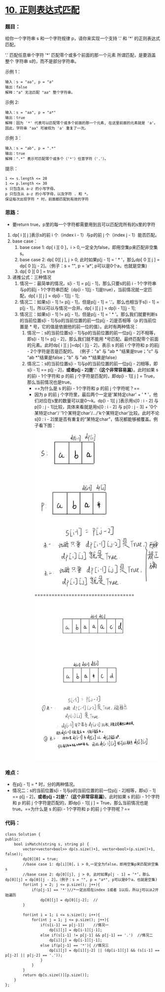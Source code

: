 # [10. 正则表达式匹配](https://leetcode.cn/problems/regular-expression-matching/)
### 题目：
给你一个字符串 s 和一个字符规律 p，请你来实现一个支持 '.' 和 '*' 的正则表达式匹配。

'.' 匹配任意单个字符
'*' 匹配零个或多个前面的那一个元素
所谓匹配，是要涵盖 整个 字符串 s的，而不是部分字符串。

 
示例 1：
```
输入：s = "aa", p = "a"
输出：false
解释："a" 无法匹配 "aa" 整个字符串。
```
示例 2:
```
输入：s = "aa", p = "a*"
输出：true
解释：因为 '*' 代表可以匹配零个或多个前面的那一个元素, 在这里前面的元素就是 'a'。因此，字符串 "aa" 可被视为 'a' 重复了一次。
```
示例 3：
```
输入：s = "ab", p = ".*"
输出：true
解释：".*" 表示可匹配零个或多个（'*'）任意字符（'.'）。
```

提示：
```
1 <= s.length <= 20
1 <= p.length <= 30
s 只包含从 a-z 的小写字母。
p 只包含从 a-z 的小写字母，以及字符 . 和 *。
保证每次出现字符 * 时，前面都匹配到有效的字符
```
### 思路：
- 要return true，p里的每一个字符都需要用到且可以匹配完所有的s里的字符
1. dp[ i ][ j ]表示s的前 i 个（index i - 1）与p的前 j 个（index j - 1）能否匹配。
2. base case：
   1. base case 1: dp[ i ][ 0 ]，i > 0,一定全为false，即用空集p来匹配非空集s。
   2. base case 2: dp[ 0][ j ], j > 0, 此时如果p[j - 1] = ' * '，那么dp[ 0 ][ j ] = dp[ 0 ][j - 2]。（例子：s = "", p = ‘a*’, p可以是0个a，也就是空集) 
   3. dp[ 0 ][ 0 ] = true
3. 递推公式：三种情况
   1. 情况一：最简单的情况，s[i - 1] = p[j - 1]，那么只要s的前 i - 1个字符串与p的前j - 1个字符串匹配（dp[i - 1][j - 1]是true），当前情况就一定匹配，dp[ i ][ j ] = dp[i - 1][j - 1];
   2. 情况二：如果s[i - 1] != p[j - 1]，但是p[j - 1] = '.'。那么也相当于s[i - 1] = p[j - 1]，所以可以与情况一合并。dp[ i ][ j ] = dp[i - 1][j - 1];
   3. 情况三：如果s[i - 1] != p[j - 1]，但是p[j - 1] = ' * '。那么我们就要判断s的当前位置s[i - 1]与p的当前位置的前一位p[j - 2]是否相等（p 的当前位置是 * 号，它的值是依据他的前一位的值）。此时有两种情况：
      1. 情况一：s的当前位置s[i - 1]与p的当前位置的前一位p[j - 2]不相等，即s[i - 1] != p[j - 2]，那么我们就不能用 *号匹配。最终匹配零个前面的元素。此时dp[ i ][ j ]=dp[ i ][j - 2]，表示 s 的前 i 个字符和 p 的前j - 2个字符是否是匹配的。 （例子："a" 与 "ab * "结果是true；"c" 与 "ab *"结果是false；"b" 与 "ab *"结果是false）
      2. 情况二：s的当前位置s[i - 1]与p的当前位置的前一位p[j - 2]相等，即s[i - 1] == p[j - 2]，**或者p[j - 2]是'.'（这个非常容易漏）**。此时如果 s 的前i - 1个字符和 p 的前 j 个字符是匹配的，即dp[i - 1][ j ] = True，那么当前情况也是true。
         - ==为什么是 s 的前i - 1个字符和 p 的前 j 个字符呢？==
         - 因为 p 的前 j 个字符里，最后两个一定是'某特定char' + ' * '，他们对应在s里的数量可以是0～k。dp[i - 1][ j ]表示用s[0 : i - 2] 与 p[0 : j - 1]比较，具体来看就是用s[0 : i - 2] 与 p[0 : j - 3] + '0个某特定char'/ '1个某特定char'/.../'k个某特定char'比较。此时不论s[0 : i - 2]里是否有重复的“某特定char”，情况都能够被覆盖。例子看下图：
        ![图片](./image/lc10.正则表达式匹配-1.jpg)
        ===================================
        ![图片](./image/lc10.正则表达式匹配-2.jpg)

### 难点：
- 在p[j - 1] = * 时，分的两种情况。
- 情况二：s的当前位置s[i - 1]与p的当前位置的前一位p[j - 2]相等，即s[i - 1] == p[j - 2]，**或者p[j - 2]是'.'（这个非常容易漏）**。此时如果 s 的前i - 1个字符和 p 的前 j 个字符是匹配的，即dp[i - 1][ j ] = True，那么当前情况也是true。==为什么是 s 的前i - 1个字符和 p 的前 j 个字符呢？==

### 代码：  
```
class Solution {
public:
    bool isMatch(string s, string p) {
        vector<vector<bool>> dp(s.size()+1, vector<bool>(p.size()+1, false));
        dp[0][0] = true;
        //base case 1: dp[i][0]，i > 0,一定全为false，即用空集p来匹配非空集s
        //base case 2: dp[0][j], j > 0, 此时如果p[j - 1] = ‘*’，那么dp[0][j] = dp[0][j - 2]。（例子：s = "", p = "a*", p可以是0个a，也就是空集) 
        for(int j = 2; j <= p.size(); j++){
            if(p[j-1] == '*')//*一定出现在index 1或者 1以后，所以j可以从2开始遍历
                dp[0][j] = dp[0][j-2];  // 
        }

        for(int i = 1; i <= s.size(); i++){
            for(int j = 1; j <= p.size(); j++){
                if(s[i-1] == p[j-1])    //情况一
                    dp[i][j] = dp[i-1][j-1];
                else if(s[i-1] != p[j-1] && p[j-1] == '.')  //情况二
                    dp[i][j] = dp[i-1][j-1];
                else if(p[j-1] == '*'){ //情况三
                    dp[i][j] = dp[i][j-2] || (dp[i-1][j] && (s[i-1] == p[j-2] || p[j-2] == '.'));
                }
            }
        }
        return dp[s.size()][p.size()];
    }
};
```